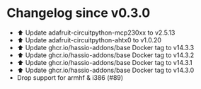 # Changelog since v0.3.0
- ⬆️ Update adafruit-circuitpython-mcp230xx to v2.5.13 
- ⬆️ Update adafruit-circuitpython-ahtx0 to v1.0.20 
- ⬆️ Update ghcr.io/hassio-addons/base Docker tag to v14.3.3 
- ⬆️ Update ghcr.io/hassio-addons/base Docker tag to v14.3.2 
- ⬆️ Update ghcr.io/hassio-addons/base Docker tag to v14.3.1 
- ⬆️ Update ghcr.io/hassio-addons/base Docker tag to v14.3.0 
- Drop support for armhf & i386 (#89) 
